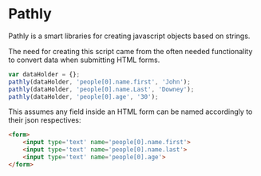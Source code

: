# Pathly

Pathly is a smart libraries for creating javascript objects based on strings.

The need for creating this script came from the often needed functionality to convert data when submitting HTML forms.

```js
var dataHolder = {};
pathly(dataHolder, 'people[0].name.first', 'John');
pathly(dataHolder, 'people[0].name.Last', 'Downey');
pathly(dataHolder, 'people[0].age', '30');
```

This assumes any field inside an HTML form can be named accordingly to their json respectives:

```html
<form>
    <input type='text' name='people[0].name.first'>
    <input type='text' name='people[0].name.last'>
    <input type='text' name='people[0].age'>
</form>
```
